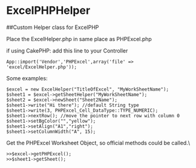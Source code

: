# ExcelPHPHelper
##Custom Helper class for ExcelPHP

Place the ExcelHelper.php in same place as PHPExcel.php

if using CakePHP:
add this line to your Controller
```
App::import('Vendor','PHPExcel',array('file' => 'excel/ExcelHelper.php'));
```

Some examples:
```
$excel = new ExcelHelper("TitleOfExcel", "MyWorkSheetName");
$sheet1 = $excel->getSheetHelper("MyWorkSheetName");
$sheet2 = $excel->newSheet("Sheet2Name");
$sheet1->write("Hi there"); //default String type
$sheet1->write(3, PHPExcel_Cell_DataType::TYPE_NUMERIC);
$sheet1->nextRow(); //move the pointer to next row with column 0
$sheet1->setBgColor("","yellow");
$sheet1->setAlign("A1","right");
$sheet1->setColumnWidth("A", 15);
```
Get the PHPExcel Worksheet Object, so official methods could be called.\
```
>>$excel->getPHPExcel();
>>$sheet1->getSheet();
```
